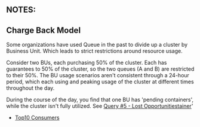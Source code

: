 

## NOTES: 

## Charge Back Model

Some organizations have used Queue in the past to divide up a cluster by Business Unit.  Which leads to strict restrictions around resource usage.

Consider two BUs, each purchasing 50% of the cluster.  Each has guarantees to 50% of the cluster, so the two queues (A and B) are restricted to their 50%.  The BU usage scenarios aren't consistent through a 24-hour period, which each using and peaking usage of the cluster at different times throughout the day.

During the course of the day, you find that one BU has 'pending containers', while the cluster isn't fully utilized. See [Query #5 - Lost Opportunitiestainer](queries/experimental/analysis_misc.sql)'
 
- [Top10 Consumers](queries/experimental/top10_consumers.sql)